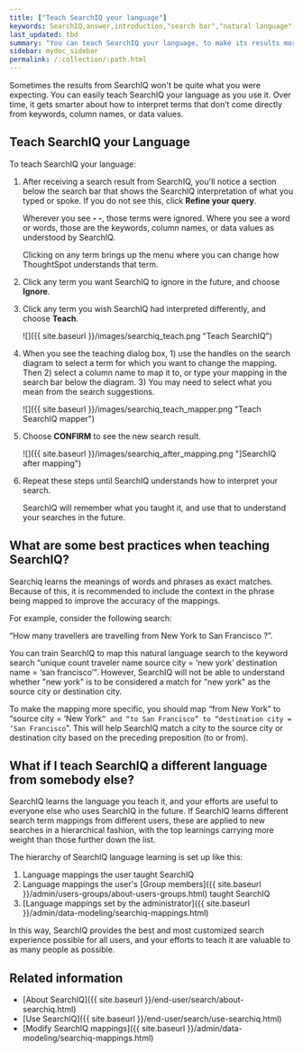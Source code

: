 ```yaml
---
title: ["Teach SearchIQ your language"]
keywords: SearchIQ,answer,introduction,"search bar","natural language",teach,mapping
last_updated: tbd
summary: "You can teach SearchIQ your language, to make its results more accurate."
sidebar: mydoc_sidebar
permalink: /:collection/:path.html
---
```


Sometimes the results from SearchIQ won't be quite what you were expecting. You can easily teach SearchIQ your language as you use it. Over time, it gets smarter about how to interpret terms that don’t come directly from keywords, column names, or data values.

## Teach SearchIQ your Language

To teach SearchIQ your language:

1. After receiving a search result from SearchIQ, you'll notice a section below the search bar that shows the SearchIQ interpretation of what you typed or spoke. If you do not see this, click **Refine your query**.

   Wherever you see **- -**, those terms were ignored. Where you see a word or words, those are the keywords, column names, or data values as understood by SearchIQ.

   Clicking on any term brings up the menu where you can change how ThoughtSpot understands that term.

2. Click any term you want SearchIQ to ignore in the future, and choose **Ignore**.

3. Click any term you wish SearchIQ had interpreted differently, and choose **Teach**.

   ![]({{ site.baseurl }}/images/searchiq_teach.png "Teach SearchIQ")

4. When you see the teaching dialog box, 1) use the handles on the search diagram to select a term for which you want to change the mapping. Then 2) select a column name to map it to, or type your mapping in the search bar below the diagram. 3) You may need to select what you mean from the search suggestions.

   ![]({{ site.baseurl }}/images/searchiq_teach_mapper.png "Teach SearchIQ mapper")

5. Choose **CONFIRM** to see the new search result.

   ![]({{ site.baseurl }}/images/searchiq_after_mapping.png "]SearchIQ after mapping")

6. Repeat these steps until SearchIQ understands how to interpret your search.

   SearchIQ will remember what you taught it, and use that to understand your searches in the future.

## What are some best practices when teaching SearchIQ?

Searchiq learns the meanings of words and phrases as exact matches. Because of this, it is recommended to include the context in the phrase being mapped to improve the accuracy of the mappings.

For example, consider the following search:

“How many travellers are travelling from New York to San Francisco ?”.

You can train SearchIQ to map this natural language search to the keyword search “unique count traveler name source city = ‘new york’ destination name = ‘san francisco’”. However, SearchIQ will not be able to understand whether "new york" is to be considered a match for "new york" as the source city or destination city.

To make the mapping more specific, you should map “from New York” to “source city = ‘New York`” and “to San Francisco” to “destination city = ‘San Francisco`”. This will help SearchIQ match a city to the source city or destination city based on the preceding preposition (to or from).

## What if I teach SearchIQ a different language from somebody else?

SearchIQ learns the language you teach it, and your efforts are useful to everyone else who uses SearchIQ in the future. If SearchIQ learns different search term mappings from different users, these are applied to new searches in a hierarchical fashion, with the top learnings carrying more weight than those further down the list.

The hierarchy of SearchIQ language learning is set up like this:

1. Language mappings the user taught SearchIQ
2. Language mappings the user's [Group members]({{ site.baseurl }}/admin/users-groups/about-users-groups.html) taught SearchIQ
3. [Language mappings set by the administrator]({{ site.baseurl }}/admin/data-modeling/searchiq-mappings.html)

In this way, SearchIQ provides the best and most customized search experience possible for all users, and your efforts to teach it are valuable to as many people as possible.

## Related information

-   [About SearchIQ]({{ site.baseurl }}/end-user/search/about-searchiq.html)
-   [Use SearchIQ]({{ site.baseurl }}/end-user/search/use-searchiq.html)
-   [Modify SearchIQ mappings]({{ site.baseurl }}/admin/data-modeling/searchiq-mappings.html)
